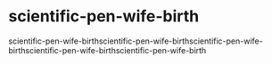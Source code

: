 # scientific-pen-wife-birth
scientific-pen-wife-birthscientific-pen-wife-birthscientific-pen-wife-birthscientific-pen-wife-birthscientific-pen-wife-birth
